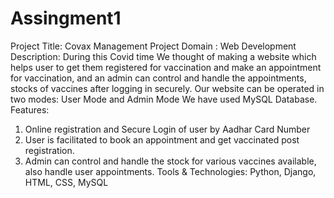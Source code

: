 # Assingment1

Project Title: Covax Management
Project Domain : Web Development
Description:
During this Covid time We thought of making a website which helps user to get them registered for vaccination and make an appointment for vaccination, and an admin can control and handle the appointments, stocks of vaccines after logging in securely.
Our website can be operated in two modes:  User Mode and Admin Mode 
We have used MySQL Database.
Features:  
1.	Online registration and Secure Login of user by Aadhar Card Number
2.	User is facilitated to book an appointment and get vaccinated post registration.
3.	Admin can control and handle the stock for various vaccines available, also handle user appointments.
Tools & Technologies: Python, Django, HTML, CSS, MySQL
